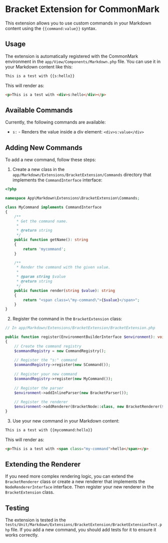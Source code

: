 # Bracket Extension for CommonMark

This extension allows you to use custom commands in your Markdown content using the `{{command:value}}` syntax.

## Usage

The extension is automatically registered with the CommonMark environment in the `app/View/Components/Markdown.php` file. You can use it in your Markdown content like this:

```markdown
This is a test with {{s:hello}}
```

This will render as:

```html
<p>This is a test with <div>s:hello</div></p>
```

## Available Commands

Currently, the following commands are available:

- `s:` - Renders the value inside a div element: `<div>s:value</div>`

## Adding New Commands

To add a new command, follow these steps:

1. Create a new class in the `app/Markdown/Extensions/BracketExtension/Commands` directory that implements the `CommandInterface` interface:

```php
<?php

namespace App\Markdown\Extensions\BracketExtension\Commands;

class MyCommand implements CommandInterface
{
    /**
     * Get the command name.
     *
     * @return string
     */
    public function getName(): string
    {
        return 'mycommand';
    }

    /**
     * Render the command with the given value.
     *
     * @param string $value
     * @return string
     */
    public function render(string $value): string
    {
        return "<span class=\"my-command\">{$value}</span>";
    }
}
```

2. Register the command in the `BracketExtension` class:

```php
// In app/Markdown/Extensions/BracketExtension/BracketExtension.php

public function register(EnvironmentBuilderInterface $environment): void
{
    // Create the command registry
    $commandRegistry = new CommandRegistry();
    
    // Register the "s:" command
    $commandRegistry->register(new SCommand());
    
    // Register your new command
    $commandRegistry->register(new MyCommand());
    
    // Register the parser
    $environment->addInlineParser(new BracketParser());
    
    // Register the renderer
    $environment->addRenderer(BracketNode::class, new BracketRenderer($commandRegistry));
}
```

3. Use your new command in your Markdown content:

```markdown
This is a test with {{mycommand:hello}}
```

This will render as:

```html
<p>This is a test with <span class="my-command">hello</span></p>
```

## Extending the Renderer

If you need more complex rendering logic, you can extend the `BracketRenderer` class or create a new renderer that implements the `NodeRendererInterface` interface. Then register your new renderer in the `BracketExtension` class.

## Testing

The extension is tested in the `tests/Unit/Markdown/Extensions/BracketExtension/BracketExtensionTest.php` file. If you add a new command, you should add tests for it to ensure it works correctly.
